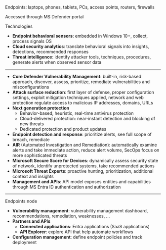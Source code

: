 Endpoints: laptops, phones, tablets, PCs, access points, routers, firewalls

Accessed through MS Defender portal

Technologies
- **Endpoint behavioral sensors**: embedded in Windows 10+, collect, process signals OS
- **Cloud security analytics**: translate behavioral signals into insights, detections, recommended responses
- **Threat intelligence**: identify attacker tools, techniques, procedures, generate alerts when observed sensor data
___

- **Core Defender Vulnerability Management**: built-in, risk-based approach, discover, assess, prioritize, remediate vulnerabilities and misconfigurations
- **Attack surface reduction**: first layer of defense, proper configuration settings, exploit mitigation techniques applied, network and web protection regulate access to malicious IP addresses, domains, URLs
- **Next generation protection**
    - Behavior-based, heuristic, real-time antivirus protection
    - Cloud-delivered protection: near-instant detection and blocking of new threats
    - Dedicated protection and product updates
- **Endpoint detection and response**: prioritize alerts, see full scope of breach, remediate
- **AIR** (Automated Investigation and Remediation): automatically examine alerts and take immediate action, reduce alert volume, SecOps focus on more sophisticated threats
- **Microsoft Secure Score for Devices**: dynamically assess security state of network, identify unprotected systems, take recommended actions
- **Microsoft Threat Experts**: proactive hunting, prioritization, additional context and insights
- **Management and APIs**: API model exposes entities and capabilities through MS Entra ID authentication and authorization
___

Endpoints node
- **Vulnerability management**: vulnerability management dashboard, recommendations, remediation, weaknesses, ...
- **Partners and APIs**
    - **Connected applications**: Entra applications (SaaS applications)
    - **API Explorer**: explore API that help automate workflows
- **Configuration management**: define endpoint policies and track deployment

